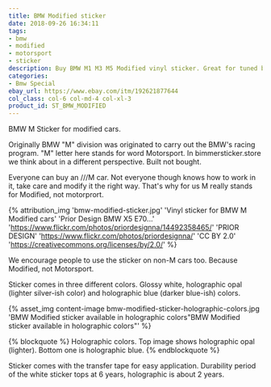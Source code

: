 ```yaml
---
title: BMW Modified sticker
date: 2018-09-26 16:34:11
tags:
- bmw
- modified
- motorsport
- sticker
description: Buy BMW M1 M3 M5 Modified vinyl sticker. Great for tuned bimmers. Contour cut out of premium vinyls.
categories:
- Bmw Special
ebay_url: https://www.ebay.com/itm/192621877644
col_class: col-6 col-md-4 col-xl-3
product_id: ST_BMW_MODIFIED
---
```


BMW M Sticker for modified cars.

<!-- more -->
<!-- {% asset_img content-image bmw-m1-m3-m5-modified-sticker.jpg 'Modified sticker for bmw cars"Vinyl Modified sticker for your bmw"' %} -->

Originally BMW "M" division was originated to carry out the BMW's racing program. "M" letter here stands for word Motorsport. In bimmersticker.store we think about in a different perspective. Built not bought.

Everyone can buy an ///M car. Not everyone though knows how to work in it, take care and modify it the right way. That's why for us M really stands for Modified, not motorprort.

{% attribution_img
  'bmw-modified-sticker.jpg'
  'Vinyl sticker for BMW M Modified cars'
  'Prior Design BMW X5 E70...'
  'https://www.flickr.com/photos/priordesignna/14492358465/'
  'PRIOR DESIGN'
  'https://www.flickr.com/photos/priordesignna/'
  'CC BY 2.0'
  'https://creativecommons.org/licenses/by/2.0/'
%}

We encourage people to use the sticker on non-M cars too. Because Modified, not Motorsport.

Sticker comes in three different colors. Glossy white, holographic opal (lighter silver-ish color) and holographic blue (darker blue-ish) colors.

{% asset_img content-image bmw-modified-sticker-holographic-colors.jpg 'BMW Modified sticker available in holographic colors"BMW Modified sticker available in holographic colors"' %}

{% blockquote %}
Holographic colors. Top image shows holographic opal (lighter). Bottom one is holographic blue.
{% endblockquote %}

Sticker comes with the transfer tape for easy application. Durability period of the white sticker tops at 6 years, holographic is about 2 years.
